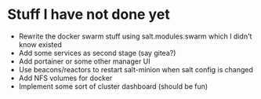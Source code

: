 # Stuff I have not done yet

* Rewrite the docker swarm stuff using salt.modules.swarm
  which I didn't know existed
* Add some services as second stage (say gitea?)
* Add portainer or some other manager UI
* Use beacons/reactors to restart salt-minion when salt config is changed
* Add NFS volumes for docker
* Implement some sort of cluster dashboard (should be fun)